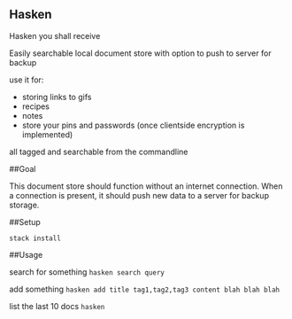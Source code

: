 Hasken
----

Hasken you shall receive

Easily searchable local document store with option to push to server for backup

use it for:
  - storing links to gifs
  - recipes
  - notes
  - store your pins and passwords (once clientside encryption is implemented)

all tagged and searchable from the commandline

##Goal

This document store should function without an internet connection.
When a connection is present, it should push new data to a server for backup storage.

##Setup

`stack install`

##Usage

search for something
`hasken search query`

add something
`hasken add title tag1,tag2,tag3 content blah blah blah`

list the last 10 docs
`hasken`
